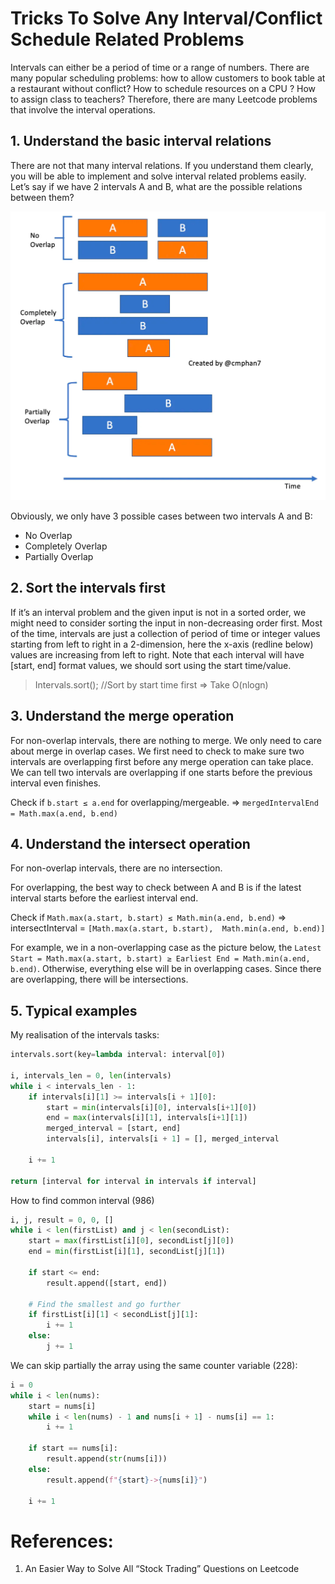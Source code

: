 # Tricks To Solve Any Interval/Conflict Schedule Related Problems

Intervals can either be a period of time or a range of numbers. 
There are many popular scheduling problems: 
how to allow customers to book table at a restaurant without conflict? 
How to schedule resources on a CPU ? How to assign class to teachers? 
Therefore, there are many Leetcode problems that involve the interval operations.

## 1. Understand the basic interval relations

There are not that many interval relations. 
If you understand them clearly, you will be able to implement and solve interval related problems easily. 
Let’s say if we have 2 intervals A and B, what are the possible relations between them?

![img.png](img.png)

Obviously, we only have 3 possible cases between two intervals A and B: 
- No Overlap
- Completely Overlap
- Partially Overlap

## 2. Sort the intervals first

If it’s an interval problem and the given input is not in a sorted order, 
we might need to consider sorting the input in non-decreasing order first. 
Most of the time, intervals are just a collection of period of time or integer values starting 
from left to right in a 2-dimension, here the x-axis (redline below) values are increasing from left to right. 
Note that each interval will have [start, end] format values, we should sort using the start time/value.

> Intervals.sort(); //Sort by start time first => Take O(nlogn)

## 3. Understand the merge operation

For non-overlap intervals, there are nothing to merge. 
We only need to care about merge in overlap cases. 
We first need to check to make sure two intervals are overlapping first before any merge operation can take place. 
We can tell two intervals are overlapping if one starts before the previous interval even finishes.

Check if `b.start ≤ a.end` for overlapping/mergeable. => `mergedIntervalEnd = Math.max(a.end, b.end)`


## 4. Understand the intersect operation

For non-overlap intervals, there are no intersection.

For overlapping, the best way to check between A and B is if the latest interval starts before the earliest interval end.

Check if `Math.max(a.start, b.start) ≤ Math.min(a.end, b.end)` =>  intersectInterval = `[Math.max(a.start, b.start), 
Math.min(a.end, b.end)]`

For example, we in a non-overlapping case as the picture below, 
the `Latest Start = Math.max(a.start, b.start) ≥ Earliest End = Math.min(a.end, b.end)`. 
Otherwise, everything else will be in overlapping cases. Since there are overlapping, there will be intersections.


## 5. Typical examples

My realisation of the intervals tasks:

```python
intervals.sort(key=lambda interval: interval[0])

i, intervals_len = 0, len(intervals)
while i < intervals_len - 1:
    if intervals[i][1] >= intervals[i + 1][0]:
        start = min(intervals[i][0], intervals[i+1][0])
        end = max(intervals[i][1], intervals[i+1][1])
        merged_interval = [start, end]
        intervals[i], intervals[i + 1] = [], merged_interval

    i += 1

return [interval for interval in intervals if interval]
```

How to find common interval (986)

```python
i, j, result = 0, 0, []
while i < len(firstList) and j < len(secondList):
    start = max(firstList[i][0], secondList[j][0])
    end = min(firstList[i][1], secondList[j][1])

    if start <= end:
        result.append([start, end])

    # Find the smallest and go further
    if firstList[i][1] < secondList[j][1]:
        i += 1
    else:
        j += 1
```

We can skip partially the array using the same counter variable (228):

```python
i = 0
while i < len(nums):
    start = nums[i]
    while i < len(nums) - 1 and nums[i + 1] - nums[i] == 1:
        i += 1

    if start == nums[i]:
        result.append(str(nums[i]))
    else:
        result.append(f"{start}->{nums[i]}")

    i += 1
```

# References:

1. An Easier Way to Solve All “Stock Trading” Questions on Leetcode
